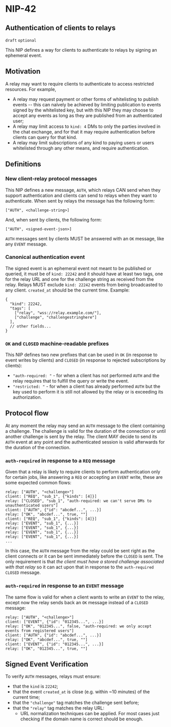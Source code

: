 NIP-42
======

Authentication of clients to relays
-----------------------------------

`draft` `optional`

This NIP defines a way for clients to authenticate to relays by signing an ephemeral event.

## Motivation

A relay may want to require clients to authenticate to access restricted resources. For example,

  - A relay may request payment or other forms of whitelisting to publish events -- this can naïvely be achieved by limiting publication to events signed by the whitelisted key, but with this NIP they may choose to accept any events as long as they are published from an authenticated user;
  - A relay may limit access to `kind: 4` DMs to only the parties involved in the chat exchange, and for that it may require authentication before clients can query for that kind.
  - A relay may limit subscriptions of any kind to paying users or users whitelisted through any other means, and require authentication.

## Definitions

### New client-relay protocol messages

This NIP defines a new message, `AUTH`, which relays CAN send when they support authentication and clients can send to relays when they want to authenticate. When sent by relays the message has the following form:

```
["AUTH", <challenge-string>]
```

And, when sent by clients, the following form:

```
["AUTH", <signed-event-json>]
```

`AUTH` messages sent by clients MUST be answered with an `OK` message, like any `EVENT` message.

### Canonical authentication event

The signed event is an ephemeral event not meant to be published or queried, it must be of `kind: 22242` and it should have at least two tags, one for the relay URL and one for the challenge string as received from the relay. Relays MUST exclude `kind: 22242` events from being broadcasted to any client. `created_at` should be the current time. Example:

```jsonc
{
  "kind": 22242,
  "tags": [
    ["relay", "wss://relay.example.com/"],
    ["challenge", "challengestringhere"]
  ],
  // other fields...
}
```

### `OK` and `CLOSED` machine-readable prefixes

This NIP defines two new prefixes that can be used in `OK` (in response to event writes by clients) and `CLOSED` (in response to rejected subscriptions by clients):

- `"auth-required: "` - for when a client has not performed `AUTH` and the relay requires that to fulfill the query or write the event.
- `"restricted: "` - for when a client has already performed `AUTH` but the key used to perform it is still not allowed by the relay or is exceeding its authorization.

## Protocol flow

At any moment the relay may send an `AUTH` message to the client containing a challenge. The challenge is valid for the duration of the connection or until another challenge is sent by the relay. The client MAY decide to send its `AUTH` event at any point and the authenticated session is valid afterwards for the duration of the connection.

### `auth-required` in response to a `REQ` message

Given that a relay is likely to require clients to perform authentication only for certain jobs, like answering a `REQ` or accepting an `EVENT` write, these are some expected common flows:

```
relay: ["AUTH", "<challenge>"]
client: ["REQ", "sub_1", {"kinds": [4]}]
relay: ["CLOSED", "sub_1", "auth-required: we can't serve DMs to unauthenticated users"]
client: ["AUTH", {"id": "abcdef...", ...}]
relay: ["OK", "abcdef...", true, ""]
client: ["REQ", "sub_1", {"kinds": [4]}]
relay: ["EVENT", "sub_1", {...}]
relay: ["EVENT", "sub_1", {...}]
relay: ["EVENT", "sub_1", {...}]
relay: ["EVENT", "sub_1", {...}]
...
```

In this case, the `AUTH` message from the relay could be sent right as the client connects or it can be sent immediately before the `CLOSED` is sent. The only requirement is that _the client must have a stored challenge associated with that relay_ so it can act upon that in response to the `auth-required` `CLOSED` message.

### `auth-required` in response to an `EVENT` message

The same flow is valid for when a client wants to write an `EVENT` to the relay, except now the relay sends back an `OK` message instead of a `CLOSED` message:

```
relay: ["AUTH", "<challenge>"]
client: ["EVENT", {"id": "012345...", ...}]
relay: ["OK", "012345...", false, "auth-required: we only accept events from registered users"]
client: ["AUTH", {"id": "abcdef...", ...}]
relay: ["OK", "abcdef...", true, ""]
client: ["EVENT", {"id": "012345...", ...}]
relay: ["OK", "012345...", true, ""]
```

## Signed Event Verification

To verify `AUTH` messages, relays must ensure:

  - that the `kind` is `22242`;
  - that the event `created_at` is close (e.g. within ~10 minutes) of the current time;
  - that the `"challenge"` tag matches the challenge sent before;
  - that the `"relay"` tag matches the relay URL:
    - URL normalization techniques can be applied. For most cases just checking if the domain name is correct should be enough.
